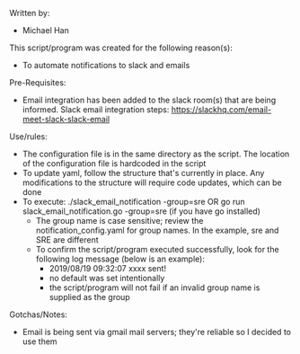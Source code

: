 Written by: 
- Michael Han

This script/program was created for the following reason(s): 
- To automate notifications to slack and emails 

Pre-Requisites: 
- Email integration has been added to the slack room(s) that are being informed. Slack email integration steps: https://slackhq.com/email-meet-slack-slack-email

Use/rules: 
- The configuration file is in the same directory as the script. The location of the configuration file is hardcoded in the script
- To update yaml, follow the structure that's currently in place. Any modifications to the structure will require code updates, which can be done
- To execute: ./slack_email_notification -group=sre OR go run slack_email_notification.go -group=sre (if you have go installed)
  - The group name is case sensitive; review the notification_config.yaml for group names. In the example, sre and SRE are different
  - To confirm the script/program executed successfully, look for the following log message (below is an example):
    - 2019/08/19 09:32:07 xxxx sent!
    - no default was set intentionally
    - the script/program will not fail if an invalid group name is supplied as the group

Gotchas/Notes: 
- Email is being sent via gmail mail servers; they're reliable so I decided to use them
